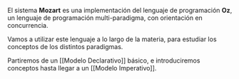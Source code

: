 El sistema **Mozart** es una implementación del lenguaje de programación **Oz**, un lenguaje de programación multi-paradigma, con orientación en concurrencia.

Vamos a utilizar este lenguaje a lo largo de la materia, para estudiar los conceptos de los distintos paradigmas.

Partiremos de un [[Modelo Declarativo]] básico, e introduciremos conceptos hasta llegar a un [[Modelo Imperativo]].
